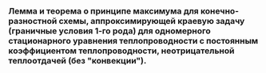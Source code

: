 ### Лемма и теорема о принципе максимума для конечно-разностной схемы, аппроксимирующей краевую задачу (граничные условия 1-го рода) для одномерного стационарного уравнения теплопроводности с постоянным коэффициентом теплопроводности, неотрицательной теплоотдачей (без "конвекции").

